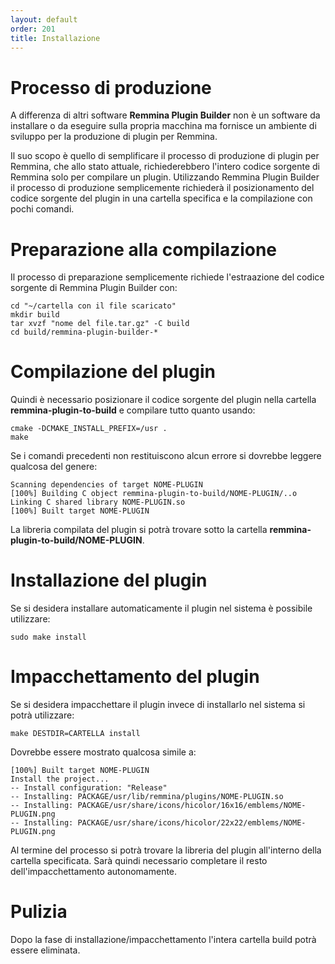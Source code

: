 ```yaml
---
layout: default
order: 201
title: Installazione
---
```

# Processo di produzione

A differenza di altri software **Remmina Plugin Builder** non è un software da
installare o da eseguire sulla propria macchina ma fornisce un ambiente di
sviluppo per la produzione di plugin per Remmina.

Il suo scopo è quello di semplificare il processo di produzione di plugin per
Remmina, che allo stato attuale, richiederebbero l'intero codice sorgente di
Remmina solo per compilare un plugin.
Utilizzando Remmina Plugin Builder il processo di produzione semplicemente
richiederà il posizionamento del codice sorgente del plugin in una cartella
specifica e la compilazione con pochi comandi.

# Preparazione alla compilazione

Il processo di preparazione semplicemente richiede l'estraazione del codice
sorgente di Remmina Plugin Builder con:
```
cd "~/cartella con il file scaricato"
mkdir build
tar xvzf "nome del file.tar.gz" -C build
cd build/remmina-plugin-builder-*
```

# Compilazione del plugin

Quindi è necessario posizionare il codice sorgente del plugin nella cartella
**remmina-plugin-to-build** e compilare tutto quanto usando:

```
cmake -DCMAKE_INSTALL_PREFIX=/usr .
make
```

Se i comandi precedenti non restituiscono alcun errore si dovrebbe leggere
qualcosa del genere:

```
Scanning dependencies of target NOME-PLUGIN
[100%] Building C object remmina-plugin-to-build/NOME-PLUGIN/..o
Linking C shared library NOME-PLUGIN.so
[100%] Built target NOME-PLUGIN
```

La libreria compilata del plugin si potrà trovare sotto la cartella
**remmina-plugin-to-build/NOME-PLUGIN**.

# Installazione del plugin

Se si desidera installare automaticamente il plugin nel sistema è possibile
utilizzare:

```
sudo make install
```

# Impacchettamento del plugin

Se si desidera impacchettare il plugin invece di installarlo nel sistema si
potrà utilizzare:

```
make DESTDIR=CARTELLA install
```

Dovrebbe essere mostrato qualcosa simile a:

```
[100%] Built target NOME-PLUGIN
Install the project...
-- Install configuration: "Release"
-- Installing: PACKAGE/usr/lib/remmina/plugins/NOME-PLUGIN.so
-- Installing: PACKAGE/usr/share/icons/hicolor/16x16/emblems/NOME-PLUGIN.png
-- Installing: PACKAGE/usr/share/icons/hicolor/22x22/emblems/NOME-PLUGIN.png
```

Al termine del processo si potrà trovare la libreria del plugin all'interno
della cartella specificata. Sarà quindi necessario completare il resto
dell'impacchettamento autonomamente.

# Pulizia

Dopo la fase di installazione/impacchettamento l'intera cartella build potrà
essere eliminata.
